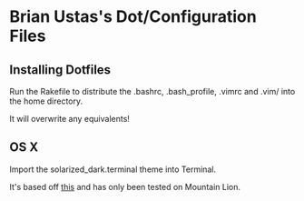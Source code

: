 # Brian Ustas's Dot/Configuration Files

## Installing Dotfiles
Run the Rakefile to distribute the .bashrc, .bash_profile, .vimrc and .vim/ into
the home directory.

It will overwrite any equivalents!

## OS X
Import the solarized_dark.terminal theme into Terminal.

It's based off [this][1] and has only been tested on Mountain Lion.

[1]: https://github.com/tomislav/osx-lion-terminal.app-colors-solarized.git
